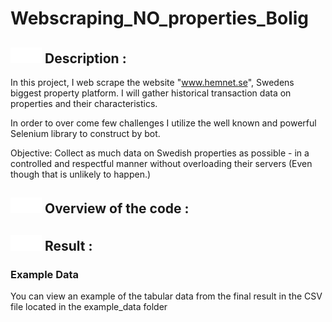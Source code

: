 # Webscraping_NO_properties_Bolig



## <img src="markdown_icons/info_icon.svg" alt="Info Icon" width="50" height="25"> Description : 
In this project, I web scrape the website "www.hemnet.se", Swedens biggest property platform. I will gather historical transaction data on properties and their characteristics. 

In order to over come few challenges I utilize the well known and powerful Selenium library to construct by bot.  

Objective: Collect as much data on Swedish properties as possible - in a controlled and respectful manner without overloading their servers (Even though that is unlikely to happen.) 

## <img src="markdown_icons/code.svg" alt="Info Icon" width="50" height="25"> Overview of the code : 



## <img src="markdown_icons/result.svg" alt="Info Icon" width="50" height="25"> Result : 


### Example Data

You can view an example of the tabular data from the final result in the CSV file located in the example_data folder

